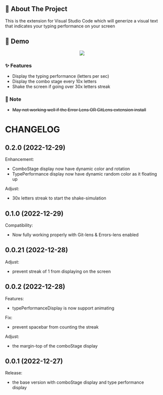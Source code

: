 ## 🎩 About The Project

This is the extension for Visual Studio Code which will generize a visual text that indicates your typing performance on your screen

## 🌟 Demo

<p align="center">
<img src="https://user-images.githubusercontent.com/36455825/209767370-ff01e5bd-93fd-45cf-b382-3e5a645e470d.gif">
</p>

### ✨ Features

- Display the typing performance (letters per sec)
- Display the combo stage every 10x letters
- Shake the screen if going over 30x letters streak

### 🚩 Note

- ~~May not working well if the Error Lens OR GitLens extension install~~

# CHANGELOG

## 0.2.0 (2022-12-29)

Enhancement:

- ComboStage display now have dynamic color and rotation
- TypePerformance display now have dynamic random color as it floating up

Adjust:

- 30x letters streak to start the shake-simulation

## 0.1.0 (2022-12-29)

Compatibility:

- Now fully working properly with Git-lens & Errors-lens enabled

## 0.0.21 (2022-12-28)

Adjust:

- prevent streak of 1 from displaying on the screen

## 0.0.2 (2022-12-28)

Features:

- typePerformanceDisplay is now support animating

Fix:

- prevent spacebar from counting the streak

Adjust:

- the margin-top of the comboStage display

## 0.0.1 (2022-12-27)

Release:

- the base version with comboStage display and type performance display
